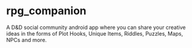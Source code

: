 # rpg_companion
A D&amp;D social community android app where you can share your creative ideas in the forms of Plot Hooks, Unique Items, Riddles, Puzzles, Maps, NPCs and more.

